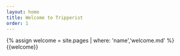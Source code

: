 ```yaml
---
layout: home
title: Welcome to Tripperist
order: 1
---
```


{% assign welcome = site.pages | where: 'name','welcome.md' %}
{{welcome}}

